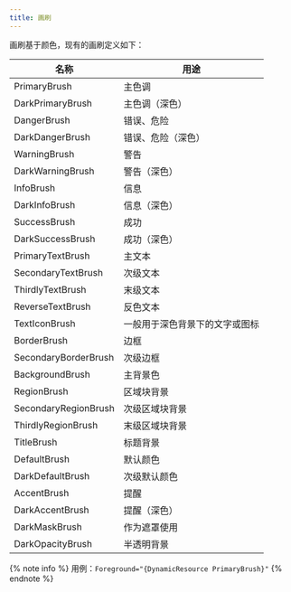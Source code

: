 ```yaml
---
title: 画刷
---
```


画刷基于颜色，现有的画刷定义如下：

| 名称 | 用途 |
|-|-|
| PrimaryBrush | 主色调 |
| DarkPrimaryBrush | 主色调（深色） |
| DangerBrush | 错误、危险 |
| DarkDangerBrush | 错误、危险（深色） |
| WarningBrush | 警告 |
| DarkWarningBrush | 警告（深色） |
| InfoBrush | 信息 |
| DarkInfoBrush | 信息（深色） |
| SuccessBrush | 成功 |
| DarkSuccessBrush | 成功（深色） |
| PrimaryTextBrush | 主文本 |
| SecondaryTextBrush | 次级文本 |
| ThirdlyTextBrush | 末级文本 |
| ReverseTextBrush | 反色文本 |
| TextIconBrush | 一般用于深色背景下的文字或图标 |
| BorderBrush | 边框 |
| SecondaryBorderBrush | 次级边框 |
| BackgroundBrush | 主背景色 |
| RegionBrush | 区域块背景 |
| SecondaryRegionBrush | 次级区域块背景 |
| ThirdlyRegionBrush | 末级区域块背景 |
| TitleBrush | 标题背景 |
| DefaultBrush | 默认颜色 |
| DarkDefaultBrush | 次级默认颜色 |
| AccentBrush | 提醒 |
| DarkAccentBrush | 提醒（深色） |
| DarkMaskBrush | 作为遮罩使用 |
| DarkOpacityBrush | 半透明背景 |

{% note info %}
用例：`Foreground="{DynamicResource PrimaryBrush}"`
{% endnote %}
